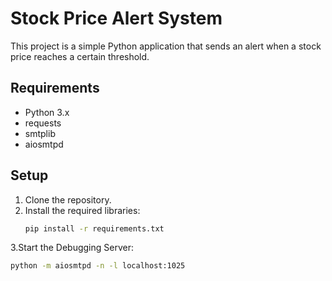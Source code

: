 # Stock Price Alert System

This project is a simple Python application that sends an alert when a stock price reaches a certain threshold.

## Requirements
- Python 3.x
- requests
- smtplib
- aiosmtpd

## Setup
1. Clone the repository.
2. Install the required libraries:
   ```bash
   pip install -r requirements.txt
3.Start the Debugging Server:
  ```bash
  python -m aiosmtpd -n -l localhost:1025

